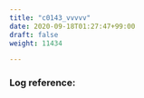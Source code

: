 ```yaml
---
title: "c0143_vvvvv"
date: 2020-09-18T01:27:47+99:00
draft: false
weight: 11434

---
```


### Log reference: <no value>

```
